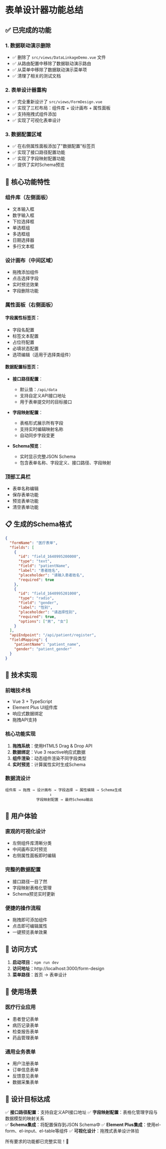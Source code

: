 # 表单设计器功能总结

## ✅ 已完成的功能

### 1. 数据联动演示删除
- ✅ 删除了 `src/views/DataLinkageDemo.vue` 文件
- ✅ 从路由配置中移除了数据联动演示路由
- ✅ 从菜单中移除了数据联动演示菜单项
- ✅ 清理了相关的测试文档

### 2. 表单设计器重构
- ✅ 完全重新设计了 `src/views/FormDesign.vue`
- ✅ 实现了三栏布局：组件库 + 设计画布 + 属性面板
- ✅ 支持拖拽式组件添加
- ✅ 实现了可视化表单设计

### 3. 数据配置区域
- ✅ 在右侧属性面板添加了"数据配置"标签页
- ✅ 实现了接口路径配置功能
- ✅ 实现了字段映射配置功能
- ✅ 提供了实时Schema预览

## 🎯 核心功能特性

### 组件库（左侧面板）
- 文本输入框
- 数字输入框  
- 下拉选择框
- 单选框组
- 多选框组
- 日期选择器
- 多行文本框

### 设计画布（中间区域）
- 拖拽添加组件
- 点击选择字段
- 实时预览效果
- 字段删除功能

### 属性面板（右侧面板）
#### 字段属性标签页：
- 字段名配置
- 标签文本配置
- 占位符配置
- 必填状态配置
- 选项编辑（适用于选择类组件）

#### 数据配置标签页：
- **接口路径配置**：
  - 默认值：`/api/data`
  - 支持自定义API接口地址
  - 用于表单提交时的目标接口

- **字段映射配置**：
  - 表格形式展示所有字段
  - 支持实时编辑映射名称
  - 自动同步字段变更

- **Schema预览**：
  - 实时显示完整JSON Schema
  - 包含表单名称、字段定义、接口路径、字段映射

### 顶部工具栏
- 表单名称编辑
- 保存表单功能
- 预览表单功能
- 清空表单功能

## 📋 生成的Schema格式

```json
{
  "formName": "医疗表单",
  "fields": [
    {
      "id": "field_1640995200000",
      "type": "text",
      "field": "patientName",
      "label": "患者姓名",
      "placeholder": "请输入患者姓名",
      "required": true
    },
    {
      "id": "field_1640995201000", 
      "type": "radio",
      "field": "gender",
      "label": "性别",
      "placeholder": "请选择性别",
      "required": true,
      "options": ["男", "女"]
    }
  ],
  "apiEndpoint": "/api/patient/register",
  "fieldMapping": {
    "patientName": "patient_name",
    "gender": "patient_gender"
  }
}
```

## 🚀 技术实现

### 前端技术栈
- Vue 3 + TypeScript
- Element Plus UI组件库
- 响应式数据绑定
- 拖拽API支持

### 核心功能实现
1. **拖拽系统**：使用HTML5 Drag & Drop API
2. **数据绑定**：Vue 3 reactive响应式数据
3. **组件渲染**：动态组件渲染不同字段类型
4. **实时预览**：计算属性实时生成Schema

### 数据流设计
```
组件库 → 拖拽 → 设计画布 → 字段选择 → 属性编辑 → Schema生成
                    ↓
              字段映射配置 → 最终Schema输出
```

## 🎨 用户体验

### 直观的可视化设计
- 左侧组件库清晰分类
- 中间画布实时预览
- 右侧属性面板即时编辑

### 完整的数据配置
- 接口路径一目了然
- 字段映射表格化管理
- Schema预览实时更新

### 便捷的操作流程
- 拖拽即可添加组件
- 点击即可编辑属性
- 一键预览表单效果

## 🔧 访问方式

1. **启动项目**：`npm run dev`
2. **访问地址**：http://localhost:3000/form-design
3. **菜单路径**：首页 → 表单设计

## 📝 使用场景

### 医疗行业应用
- 患者登记表单
- 病历记录表单
- 检查报告表单
- 药品管理表单

### 通用业务表单
- 用户注册表单
- 订单信息表单
- 反馈意见表单
- 数据采集表单

## 🎯 设计目标达成

✅ **接口路径配置**：支持自定义API接口地址
✅ **字段映射配置**：表格化管理字段与数据模型的映射关系  
✅ **Schema集成**：将配置保存到JSON Schema中
✅ **Element Plus集成**：使用el-form、el-input、el-table等组件
✅ **可视化设计**：拖拽式表单设计体验

所有要求的功能都已完整实现！🎉 